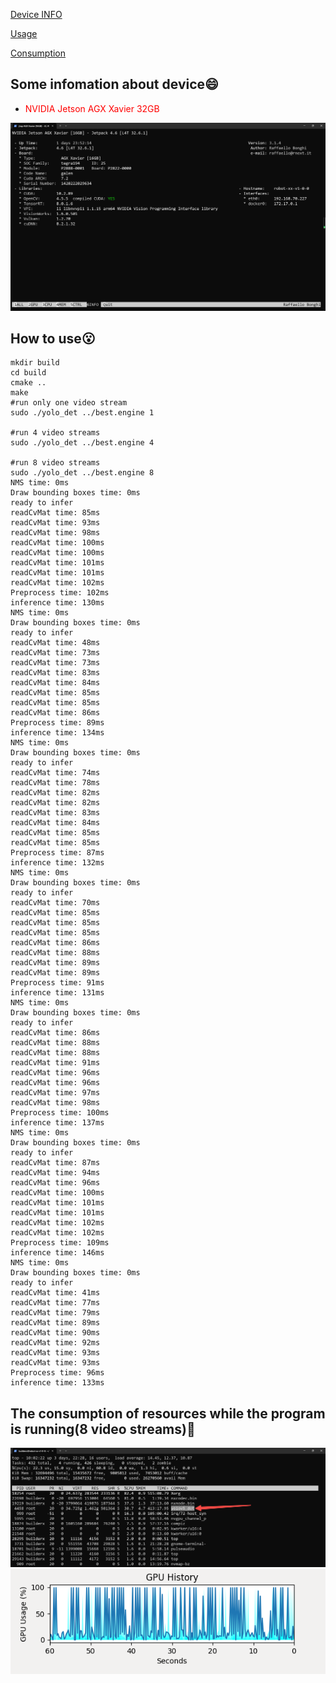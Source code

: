 
[Device INFO](#Some-infomation-about-device)

[Usage](#How-to-use)

[Consumption](#The-consumption-of-resources-while-the-program-is-running(8-video-streams))

## Some infomation about device😄

- <font color="red">NVIDIA Jetson AGX Xavier 32GB</font>

![device.png](./imgs/device.png)

## How to use😮

```shell
mkdir build
cd build
cmake ..
make 
#run only one video stream
sudo ./yolo_det ../best.engine 1

#run 4 video streams
sudo ./yolo_det ../best.engine 4

#run 8 video streams
sudo ./yolo_det ../best.engine 8
NMS time: 0ms
Draw bounding boxes time: 0ms
ready to infer
readCvMat time: 85ms
readCvMat time: 93ms
readCvMat time: 98ms
readCvMat time: 100ms
readCvMat time: 100ms
readCvMat time: 101ms
readCvMat time: 101ms
readCvMat time: 102ms
Preprocess time: 102ms
inference time: 130ms
NMS time: 0ms
Draw bounding boxes time: 0ms
ready to infer
readCvMat time: 48ms
readCvMat time: 73ms
readCvMat time: 73ms
readCvMat time: 83ms
readCvMat time: 84ms
readCvMat time: 85ms
readCvMat time: 85ms
readCvMat time: 86ms
Preprocess time: 89ms
inference time: 134ms
NMS time: 0ms
Draw bounding boxes time: 0ms
ready to infer
readCvMat time: 74ms
readCvMat time: 78ms
readCvMat time: 82ms
readCvMat time: 82ms
readCvMat time: 83ms
readCvMat time: 84ms
readCvMat time: 85ms
readCvMat time: 85ms
Preprocess time: 87ms
inference time: 132ms
NMS time: 0ms
Draw bounding boxes time: 0ms
ready to infer
readCvMat time: 70ms
readCvMat time: 85ms
readCvMat time: 85ms
readCvMat time: 85ms
readCvMat time: 86ms
readCvMat time: 88ms
readCvMat time: 89ms
readCvMat time: 89ms
Preprocess time: 91ms
inference time: 131ms
NMS time: 0ms
Draw bounding boxes time: 0ms
ready to infer
readCvMat time: 86ms
readCvMat time: 88ms
readCvMat time: 88ms
readCvMat time: 91ms
readCvMat time: 96ms
readCvMat time: 96ms
readCvMat time: 97ms
readCvMat time: 98ms
Preprocess time: 100ms
inference time: 137ms
NMS time: 0ms
Draw bounding boxes time: 0ms
ready to infer
readCvMat time: 87ms
readCvMat time: 94ms
readCvMat time: 96ms
readCvMat time: 100ms
readCvMat time: 101ms
readCvMat time: 101ms
readCvMat time: 102ms
readCvMat time: 102ms
Preprocess time: 109ms
inference time: 146ms
NMS time: 0ms
Draw bounding boxes time: 0ms
ready to infer
readCvMat time: 41ms
readCvMat time: 77ms
readCvMat time: 79ms
readCvMat time: 89ms
readCvMat time: 90ms
readCvMat time: 92ms
readCvMat time: 93ms
readCvMat time: 93ms
Preprocess time: 96ms
inference time: 133ms
```



## The consumption of resources while the program is running(8 video streams)🚀

![jtop](./imgs/jtop.png)
![GPU](./imgs/GPU.png)